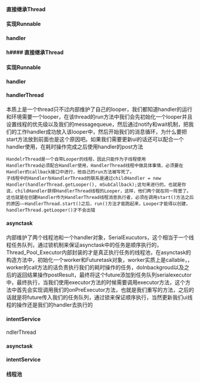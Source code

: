 #### 直接继承Thread
#### 实现Runnable
#### handler
#### h#### 直接继承Thread
#### 实现Runnable
#### handler
#### handlerThread
本质上是一个thread只不过内部维护了自己的looper，我们都知道handler的运行和环境需要一个looper，在该thread的run方法中我们会先初始化一个looper并且设置线程的优先级以及我们的messagequeue，然后通过notify和wait机制，把我们的工作handler成功放入该looper中，然后开始我们的消息循环，为什么要把start方法放到前面也是这个原因吧。如果我们需要更新ui的话还可以配合一个handler使用，在耗时操作完成之后使用handler的post方法
```
HandelrThread是一个自带Looper的线程，因此只能作为子线程使用
HandlerThread必须配合Handler使用，HandlerThread线程中做具体事情，必须要在Handler的callback接口中进行，他自己的run方法被写死了。
子线程中的Handler与HandlerThread的联系是通过childHandler = new Handler(handlerThread.getLooper(), mSubCallback);这句来进行的，也就是你说，childHandler获得HandlerThread线程的Looper，这样，他们两个就在同一阵营了。这也就是在创建Handler作为HandlerThread线程消息执行者，必须在调用start()方法之后的原因——HandlerThread.start()之后，run()方法才能跑起来，Looper才能得以创建，handlerThread.getLooper()才不会出错
```
#### asynctask
内部维护了两个线程池和一个handler对象，SerialExucutors，这个相当于一个线程任务队列，通过锁机制来保证asynctask中的任务是顺序执行的，Thread_Pool_Executor内部封装的才是真正执行任务的线程池，在asynctask的构造方法中，初始化一个worker和Futuretask对象，worker实质上是callable，，worker的call方法的话负责执行我们的耗时操作的任务，doInbackgroud以及之后的返回结果操作postResult，最终将这个future添加到任务队列serialexecutor中，最终执行，当我们使用executor方法的时候需要调用executor方法，这个方法中首先会实现调用我们的onPreExecutor方法，也就是我们重写的方法，之后的话就是将future传入我们的任务队列，通过锁来保证顺序执行，当然更新我们ui线程的操作还是我们的handler去执行的
#### intentService

ndlerThread
#### asynctask
#### intentService
#### 线程池
